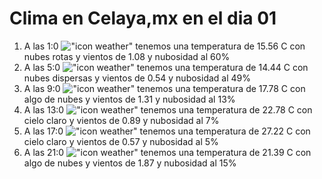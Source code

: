 # Clima en Celaya,mx en el dia 01

1. A las 1:0 !["icon weather"](http://openweathermap.org/img/w/04n.png) tenemos una temperatura de 15.56 C con nubes rotas y  vientos de 1.08 y nubosidad al 60%
1. A las 5:0 !["icon weather"](http://openweathermap.org/img/w/03n.png) tenemos una temperatura de 14.44 C con nubes dispersas y  vientos de 0.54 y nubosidad al 49%
1. A las 9:0 !["icon weather"](http://openweathermap.org/img/w/02d.png) tenemos una temperatura de 17.78 C con algo de nubes y  vientos de 1.31 y nubosidad al 13%
1. A las 13:0 !["icon weather"](http://openweathermap.org/img/w/01d.png) tenemos una temperatura de 22.78 C con cielo claro y  vientos de 0.89 y nubosidad al 7%
1. A las 17:0 !["icon weather"](http://openweathermap.org/img/w/01d.png) tenemos una temperatura de 27.22 C con cielo claro y  vientos de 0.57 y nubosidad al 5%
1. A las 21:0 !["icon weather"](http://openweathermap.org/img/w/02n.png) tenemos una temperatura de 21.39 C con algo de nubes y  vientos de 1.87 y nubosidad al 15%
